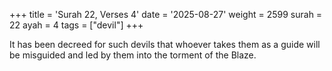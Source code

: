 +++
title = 'Surah 22, Verses 4'
date = '2025-08-27'
weight = 2599
surah = 22
ayah = 4
tags = ["devil"]
+++

It has been decreed for such devils that whoever takes them as a guide will be misguided and led by them into the torment of the Blaze.
